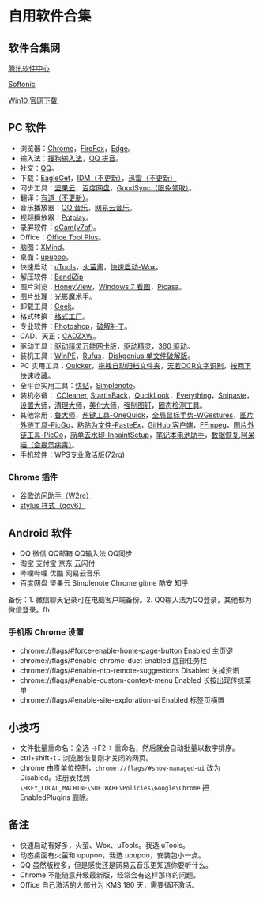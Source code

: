 # 自用软件合集

## 软件合集网

[腾讯软件中心](https://pc.qq.com/)

[Softonic](https://en.softonic.com/)

[Win10 官网下载](https://www.microsoft.com/zh-cn/software-download/windows10)

## PC 软件

- 浏览器：[Chrome](https://www.google.cn/chrome/)，[FireFox](https://www.mozilla.org/zh-CN/firefox/all/?q=%E4%B8%AD%E6%96%87)，[Edge](https://www.microsoftedgeinsider.com/en-us/download/)。
- 输入法：[搜狗输入法](https://pinyin.sogou.com/)，[QQ 拼音](http://qq.pinyin.cn/)。
- 社交：[QQ](https://im.qq.com/download/)。
- 下载：[EagleGet](http://www.eagleget.com/cn/)，[IDM（不更新）](https://pan.baidu.com/s/1ntoAATu_qAfQ7M3ELVvjQA/)，[迅雷（不更新）](https://pan.baidu.com/s/1c42P3xE4Qh3n5zMsXVn00g/)
- 同步工具：[坚果云](https://www.jianguoyun.com/s/downloads)，[百度网盘](https://pan.baidu.com/download)，[GoodSync（限免领取）](https://www.goodsync.com/cn)。
- 翻译：[有道（不更新）](https://pan.baidu.com/s/1E0noB2-1V6KIFgTH92ANjA/)。
- 音乐播放器：[QQ 音乐](https://y.qq.com/download/index.html/)，[网易云音乐](https://music.163.com/#/download)。
- 视频播放器：[Potplay](http://potplayer.daum.net/?lang=zh_CN)。
- 录屏软件：[oCam(v7bf)](https://pan.baidu.com/s/1kViBPslgr45O291ed9cu2g/)。
- Office：[Office Tool Plus](https://otp.landian.la/zh-cn/)。
- 脑图：[XMind](https://www.xmind.cn/zen/)。
- 桌面：[upupoo](http://upupoo.com/)。
- 快速启动：[uTools](https://u.tools/)，[火萤酱](http://huoying666.com/)，[快速启动-Wox](https://github.com/Wox-launcher/Wox)。
- 解压软件：[BandiZip](https://www.bandisoft.com/bandizip/)
- 图片浏览：[HoneyView](https://www.bandisoft.com/honeyview/)，[Windows 7 看图](https://pan.baidu.com/s/1b93CeO_YV2hrClmIA9rVew/)，[Picasa](https://pan.baidu.com/s/1kRx30_CuVoKCdH33mzrFJQ/)。
- 图片处理：[光影魔术手](http://www.neoimaging.cn/)。
- 卸载工具：[Geek](https://geekuninstaller.com/download)。
- 格式转换：[格式工厂](http://www.pcfreetime.com/formatfactory/CN/index.html)。
- 专业软件：[Photoshop](http://www.dxdesign.cc/software/details.html?article_id=32/)，[破解补丁](https://pan.baidu.com/s/1WXzqSDVs3b7MnbsnWRwp_w/)。
- CAD、天正：[CADZXW](http://www.cadzxw.com/download.html/)。
- 驱动工具：[驱动精灵万能网卡版](http://www.drivergenius.com/wangka/)，[驱动精灵](https://pan.baidu.com/s/1H7FsFUx4Q8oK7QTqj9VQwQ/)，[360 驱动](http://www.360.cn/qudongdashi/)。
- 装机工具：[WinPE](http://www.wepe.com.cn/download.html)，[Rufus](https://rufus.ie/zh_CN.html)，[Diskgenius 单文件破解版](https://pan.baidu.com/s/1szCuw8IQTO9VFLCbuS2sNA/)。
- PC 实用工具：[Quicker](https://getquicker.net/)，[拖拽自动归档文件夹](http://www.dropitproject.com/)，[天若OCR文字识别](https://tianruoocr.cn/server/introduction.php)，[按两下快速收藏](https://ccyixia.com/)。
- 全平台实用工具：[快贴](http://clipber.com/clipber/index.html?style=blue/)，[Simplenote](https://simplenote.com/)。
- 装机必备： [CCleaner](https://www.ccleaner.com/), [StartIsBack](https://pan.baidu.com/s/13ACiBedQy6j0tBJtm6EoKQ/)，[QucikLook](https://github.com/QL-Win/QuickLook)，[Everything](https://www.voidtools.com/downloads/)，[Snipaste](https://zh.snipaste.com/)，[设置大师](https://pan.baidu.com/s/1XCFPrAoryD-FwbSMtu7uBA/)，[清理大师](https://pan.baidu.com/s/1NnP5VzN9GylgoeQ4q3916w/)，[美化大师](https://pan.baidu.com/s/1aUjHCCm0CfVi3o1Fm0cotA/)，[强制图钉](https://pan.baidu.com/s/1WiUN4dNZKyoDWHJBuJp_XA/)，[固态检测工具](https://pan.baidu.com/s/1I3THIzS32wTK0hE3Yp0Teg/)。
- 其他常用：[鲁大师](http://www.ludashi.com/page/pc.php)，[热键工具-OneQuick](https://onequick.org/download/)，[全局鼠标手势-WGestures](http://www.yingdev.com/projects/wgestures/)，[图片外链工具-PicGo](https://github.com/Molunerfinn/PicGo)，[粘贴为文件-PasteEx](https://github.com/huiyadanli/PasteEx)，[GitHub 客户端](https://desktop.github.com/)，[FFmpeg](https://ffmpeg.org/download.html/)，[图片外链工具-PicGo](https://github.com/Molunerfinn/PicGo)，[简单去水印-InpaintSetup](https://www.theinpaint.com/download.html)，[笔记本电池助手](https://pan.baidu.com/s/1aoMrK6tYooyUgm_wh0rUMw/)，[数据恢复](https://pan.baidu.com/s/1aZzRDybe9HZQxEpFAMVwAA/),[阿呆喵（会提示病毒）](http://www.admflt.com/)。
- 手机软件：[WPS专业激活版(72rq)](https://pan.baidu.com/s/1uieFIwAq7QjHWAeAurDrnQ/)

### Chrome 插件

- [谷歌访问助手（W2re）](https://pan.baidu.com/s/1f_DCgbQ9sjO_Uo97GbeY-A)
- [stylus 样式（qov6）](https://pan.baidu.com/s/1f6KnZGMrO9ix19wn37ikLg)

## Android 软件

- QQ 微信 QQ邮箱 QQ输入法 QQ同步
- 淘宝 支付宝 京东 云闪付
- 哔哩哔哩 优酷 网易云音乐
- 百度网盘 坚果云 Simplenote Chrome gitme 酷安 知乎

备份：1. 微信聊天记录可在电脑客户端备份。2. QQ输入法为QQ登录，其他都为微信登录。fh

### 手机版 Chrome 设置

- chrome://flags/#force-enable-home-page-button Enabled 主页键
- chrome://flags/#enable-chrome-duet Enabled 底部任务栏
- chrome://flags/#enable-ntp-remote-suggestions Disabled 关掉资讯
- chrome://flags/#enable-custom-context-menu Enabled 长按出现传统菜单
- chrome://flags/#enable-site-exploration-ui Enabled 标签页横置


## 小技巧

- 文件批量重命名：全选 →F2→ 重命名，然后就会自动批量以数字排序。
- ctrl+shift+t：浏览器恢复刚才关闭的网页。
- chrome 由贵单位控制，`chrome://flags/#show-managed-ui` 改为 Disabled。注册表找到`\HKEY_LOCAL_MACHINE\SOFTWARE\Policies\Google\Chrome` 把 EnabledPlugins 删除。

## 备注

- 快速启动有好多，火萤、Wox、uTools。我选 uTools。
- 动态桌面有火萤和 upupoo，我选 upupoo，安装包小一点。
- QQ 虽然版权多，但是感觉还是网易云音乐更知道你要听什么。
- Chrome 不能随意升级最新版，经常会有这样那样的问题。
- Office 自己激活的大部分为 KMS 180 天，需要循环激活。

